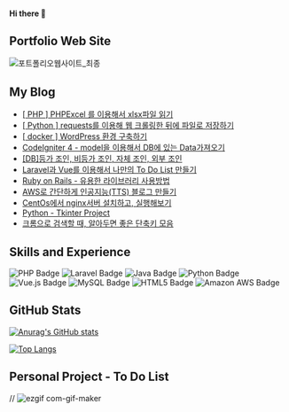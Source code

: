 #### Hi there 👋
## Portfolio Web Site
![포트폴리오웹사이트_최종](https://user-images.githubusercontent.com/65009016/136656991-f64a6c72-40be-4fd3-8775-887fb55d14b9.gif)



## My Blog
- <a href="https://bill1224.tistory.com/409">[ PHP ] PHPExcel 를 이용해서 xlsx파일 읽기</a>
- <a href="https://bill1224.tistory.com/378">[ Python ] requests를 이용해 웹 크롤링한 뒤에 파일로 저장하기</a>
- <a href="https://bill1224.tistory.com/355">[ docker ] WordPress 환경 구축하기</a>
- <a href="https://bill1224.tistory.com/354">CodeIgniter 4 - model을 이용해서 DB에 있는 Data가져오기</a>
- <a href="https://bill1224.tistory.com/348">[DB]등가 조인, 비등가 조인, 자체 조인, 외부 조인</a>
- <a href="https://bill1224.tistory.com/312">Laravel과 Vue를 이용해서 나만의 To Do List 만들기</a>
- <a href="https://bill1224.tistory.com/328">Ruby on Rails - 유용한 라이브러리 사용방법</a>
- <a href="https://bill1224.tistory.com/296">AWS로 간단하게 인공지능(TTS) 블로그 만들기</a>
- <a href="https://bill1224.tistory.com/340">CentOs에서 nginx서버 설치하고, 실행해보기</a>
- <a href="https://bill1224.tistory.com/248">Python - Tkinter Project</a>
- <a href="https://bill1224.tistory.com/267">크롬으로 검색할 때, 알아두면 좋은 단축키 모음</a>
  

## Skills and Experience

![PHP Badge](http://img.shields.io/badge/PHP-777BB4.svg?&style=for-the-badge&logo=PHP&logoColor=white)
![Laravel Badge](http://img.shields.io/badge/Laravel-FF2D20.svg?&style=for-the-badge&logo=Laravel&logoColor=white)
![Java Badge](http://img.shields.io/badge/Java-777BB4.svg?&style=for-the-badge&logo=Java&logoColor=white)
![Python Badge](http://img.shields.io/badge/Python-3776AB.svg?&style=for-the-badge&logo=Python&logoColor=white)
![Vue.js Badge](http://img.shields.io/badge/Vue.js-4FC08D.svg?&style=for-the-badge&logo=Vue.js&logoColor=white)
![MySQL Badge](http://img.shields.io/badge/MySQL-4479A1.svg?&style=for-the-badge&logo=MySQL&logoColor=white)
![HTML5 Badge](http://img.shields.io/badge/HTML5-E34F26.svg?&style=for-the-badge&logo=HTML5&logoColor=white)
<span style="text-align: center">![Amazon AWS Badge](http://img.shields.io/badge/Amazon-AWS-232F3E.svg?&style=for-the-badge&logo=Amazon-AWS&logoColor=white)</span>


## GitHub Stats

[![Anurag's GitHub stats](https://github-readme-stats.vercel.app/api?username=jongin1004&show_icons=true&theme=tokyonight&include_all_commits=true&count_private=true)](https://github.com/anuraghazra/github-readme-stats)

[![Top Langs](https://github-readme-stats.vercel.app/api/top-langs/?username=jongin1004&layout=compact&theme=tokyonight)](https://github.com/anuraghazra/github-readme-stats)



## Personal Project - To Do List 

// ![ezgif com-gif-maker](https://user-images.githubusercontent.com/65009016/131626790-f08ab2c7-1124-471e-8f73-555417896646.gif)

